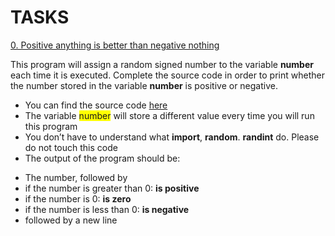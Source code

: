 # TASKS
[0. Positive anything is better than negative nothing](0-positive_or_negative.py)

This program will assign a random signed number to the variable **number** each time it is executed. Complete the source code in order to print whether the number stored in the variable **number** is positive or negative.

* You can find the source code [here](https://github.com/alx-tools/0x01.py/blob/master/0-positive_or_negative_py)
* The variable <span style="background-color: yellow;">number</span> will store a different value every time you will run this program
* You don’t have to understand what **import**, **random**. **randint** do. Please do not touch this code
* The output of the program should be:
- The number, followed by
- if the number is greater than 0: **is positive**
- if the number is 0: **is zero**
- if the number is less than 0: **is negative**
- followed by a new line
